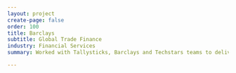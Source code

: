 ```yaml
---
layout: project
create-page: false
order: 100
title: Barclays
subtitle: Global Trade Finance
industry: Financial Services
summary: Worked with Tallysticks, Barclays and Techstars teams to deliver blockchain-based invoice financing

---
```

